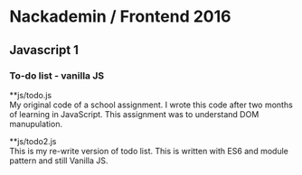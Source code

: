 # Nackademin / Frontend 2016
## Javascript 1
### To-do list - vanilla JS

**js/todo.js  
My original code of a school assignment. I wrote this code after two months of learning in JavaScript. This assignment was to understand DOM manupulation.  
  
**js/todo2.js    
This is my re-write version of todo list. This is written with ES6 and module pattern and still Vanilla JS.